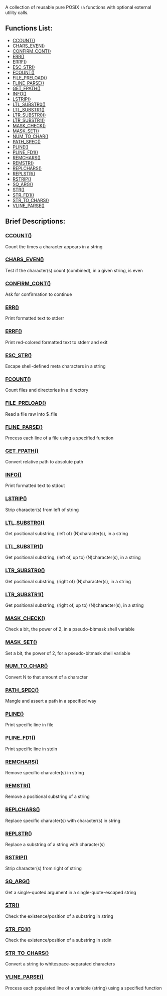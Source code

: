 A collection of reusable pure POSIX `sh` functions with optional external
utility calls.

## Functions List:

- [CCOUNT()](https://github.com/mscalindt/shell-glossary/blob/main/src/ccount)
- [CHARS_EVEN()](https://github.com/mscalindt/shell-glossary/blob/main/src/chars_even)
- [CONFIRM_CONT()](https://github.com/mscalindt/shell-glossary/blob/main/src/confirm_cont)
- [ERR()](https://github.com/mscalindt/shell-glossary/blob/main/src/err)
- [ERRF()](https://github.com/mscalindt/shell-glossary/blob/main/src/errF)
- [ESC_STR()](https://github.com/mscalindt/shell-glossary/blob/main/src/esc_str)
- [FCOUNT()](https://github.com/mscalindt/shell-glossary/blob/main/src/fcount)
- [FILE_PRELOAD()](https://github.com/mscalindt/shell-glossary/blob/main/src/file_preload)
- [FLINE_PARSE()](https://github.com/mscalindt/shell-glossary/blob/main/src/fline_parse)
- [GET_FPATH()](https://github.com/mscalindt/shell-glossary/blob/main/src/get_fpath)
- [INFO()](https://github.com/mscalindt/shell-glossary/blob/main/src/info)
- [LSTRIP()](https://github.com/mscalindt/shell-glossary/blob/main/src/lstrip)
- [LTL_SUBSTR0()](https://github.com/mscalindt/shell-glossary/blob/main/src/ltl_substr0)
- [LTL_SUBSTR1()](https://github.com/mscalindt/shell-glossary/blob/main/src/ltl_substr1)
- [LTR_SUBSTR0()](https://github.com/mscalindt/shell-glossary/blob/main/src/ltr_substr0)
- [LTR_SUBSTR1()](https://github.com/mscalindt/shell-glossary/blob/main/src/ltr_substr1)
- [MASK_CHECK()](https://github.com/mscalindt/shell-glossary/blob/main/src/mask_check)
- [MASK_SET()](https://github.com/mscalindt/shell-glossary/blob/main/src/mask_set)
- [NUM_TO_CHAR()](https://github.com/mscalindt/shell-glossary/blob/main/src/num_to_char)
- [PATH_SPEC()](https://github.com/mscalindt/shell-glossary/blob/main/src/path_spec)
- [PLINE()](https://github.com/mscalindt/shell-glossary/blob/main/src/pline)
- [PLINE_FD1()](https://github.com/mscalindt/shell-glossary/blob/main/src/pline_fd1)
- [REMCHARS()](https://github.com/mscalindt/shell-glossary/blob/main/src/remchars)
- [REMSTR()](https://github.com/mscalindt/shell-glossary/blob/main/src/remstr)
- [REPLCHARS()](https://github.com/mscalindt/shell-glossary/blob/main/src/replchars)
- [REPLSTR()](https://github.com/mscalindt/shell-glossary/blob/main/src/replstr)
- [RSTRIP()](https://github.com/mscalindt/shell-glossary/blob/main/src/rstrip)
- [SQ_ARG()](https://github.com/mscalindt/shell-glossary/blob/main/src/sq_arg)
- [STR()](https://github.com/mscalindt/shell-glossary/blob/main/src/str)
- [STR_FD1()](https://github.com/mscalindt/shell-glossary/blob/main/src/str_fd1)
- [STR_TO_CHARS()](https://github.com/mscalindt/shell-glossary/blob/main/src/str_to_chars)
- [VLINE_PARSE()](https://github.com/mscalindt/shell-glossary/blob/main/src/vline_parse)

## Brief Descriptions:

### [CCOUNT()](https://github.com/mscalindt/shell-glossary/blob/main/src/ccount)
Count the times a character appears in a string

### [CHARS_EVEN()](https://github.com/mscalindt/shell-glossary/blob/main/src/chars_even)
Test if the character(s) count (combined), in a given string, is even

### [CONFIRM_CONT()](https://github.com/mscalindt/shell-glossary/blob/main/src/confirm_cont)
Ask for confirmation to continue

### [ERR()](https://github.com/mscalindt/shell-glossary/blob/main/src/err)
Print formatted text to stderr

### [ERRF()](https://github.com/mscalindt/shell-glossary/blob/main/src/errF)
Print red-colored formatted text to stderr and exit

### [ESC_STR()](https://github.com/mscalindt/shell-glossary/blob/main/src/esc_str)
Escape shell-defined meta characters in a string

### [FCOUNT()](https://github.com/mscalindt/shell-glossary/blob/main/src/fcount)
Count files and directories in a directory

### [FILE_PRELOAD()](https://github.com/mscalindt/shell-glossary/blob/main/src/file_preload)
Read a file raw into $_file

### [FLINE_PARSE()](https://github.com/mscalindt/shell-glossary/blob/main/src/fline_parse)
Process each line of a file using a specified function

### [GET_FPATH()](https://github.com/mscalindt/shell-glossary/blob/main/src/get_fpath)
Convert relative path to absolute path

### [INFO()](https://github.com/mscalindt/shell-glossary/blob/main/src/info)
Print formatted text to stdout

### [LSTRIP()](https://github.com/mscalindt/shell-glossary/blob/main/src/lstrip)
Strip character(s) from left of string

### [LTL_SUBSTR0()](https://github.com/mscalindt/shell-glossary/blob/main/src/ltl_substr0)
Get positional substring, (left of) (N)character(s), in a string

### [LTL_SUBSTR1()](https://github.com/mscalindt/shell-glossary/blob/main/src/ltl_substr1)
Get positional substring, (left of, up to) (N)character(s), in a string

### [LTR_SUBSTR0()](https://github.com/mscalindt/shell-glossary/blob/main/src/ltr_substr0)
Get positional substring, (right of) (N)character(s), in a string

### [LTR_SUBSTR1()](https://github.com/mscalindt/shell-glossary/blob/main/src/ltr_substr1)
Get positional substring, (right of, up to) (N)character(s), in a string

### [MASK_CHECK()](https://github.com/mscalindt/shell-glossary/blob/main/src/mask_check)
Check a bit, the power of 2, in a pseudo-bitmask shell variable

### [MASK_SET()](https://github.com/mscalindt/shell-glossary/blob/main/src/mask_set)
Set a bit, the power of 2, for a pseudo-bitmask shell variable

### [NUM_TO_CHAR()](https://github.com/mscalindt/shell-glossary/blob/main/src/num_to_char)
Convert N to that amount of a character

### [PATH_SPEC()](https://github.com/mscalindt/shell-glossary/blob/main/src/path_spec)
Mangle and assert a path in a specified way

### [PLINE()](https://github.com/mscalindt/shell-glossary/blob/main/src/pline)
Print specific line in file

### [PLINE_FD1()](https://github.com/mscalindt/shell-glossary/blob/main/src/pline_fd1)
Print specific line in stdin

### [REMCHARS()](https://github.com/mscalindt/shell-glossary/blob/main/src/remchars)
Remove specific character(s) in string

### [REMSTR()](https://github.com/mscalindt/shell-glossary/blob/main/src/remstr)
Remove a positional substring of a string

### [REPLCHARS()](https://github.com/mscalindt/shell-glossary/blob/main/src/replchars)
Replace specific character(s) with character(s) in string

### [REPLSTR()](https://github.com/mscalindt/shell-glossary/blob/main/src/replstr)
Replace a substring of a string with character(s)

### [RSTRIP()](https://github.com/mscalindt/shell-glossary/blob/main/src/rstrip)
Strip character(s) from right of string

### [SQ_ARG()](https://github.com/mscalindt/shell-glossary/blob/main/src/sq_arg)
Get a single-quoted argument in a single-quote-escaped string

### [STR()](https://github.com/mscalindt/shell-glossary/blob/main/src/str)
Check the existence/position of a substring in string

### [STR_FD1()](https://github.com/mscalindt/shell-glossary/blob/main/src/str_fd1)
Check the existence/position of a substring in stdin

### [STR_TO_CHARS()](https://github.com/mscalindt/shell-glossary/blob/main/src/str_to_chars)
Convert a string to whitespace-separated characters

### [VLINE_PARSE()](https://github.com/mscalindt/shell-glossary/blob/main/src/vline_parse)
Process each populated line of a variable (string) using a specified function
